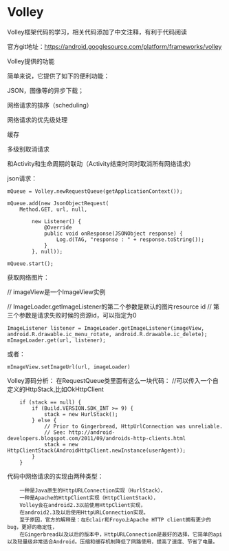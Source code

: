 Volley
======
Volley框架代码的学习，相关代码添加了中文注释，有利于代码阅读

官方git地址：https://android.googlesource.com/platform/frameworks/volley 

Volley提供的功能

简单来说，它提供了如下的便利功能：

JSON，图像等的异步下载；

网络请求的排序（scheduling）

网络请求的优先级处理

缓存

多级别取消请求

和Activity和生命周期的联动（Activity结束时同时取消所有网络请求）

json请求：

    mQueue = Volley.newRequestQueue(getApplicationContext());

    mQueue.add(new JsonObjectRequest(
        Method.GET, url, null,

            new Listener() {
                @Override
                public void onResponse(JSONObject response) {
                    Log.d(TAG, "response : " + response.toString());
                }
            }, null));
            
    mQueue.start();    

获取网络图片：

// imageView是一个ImageView实例

// ImageLoader.getImageListener的第二个参数是默认的图片resource id
// 第三个参数是请求失败时候的资源id，可以指定为0

    ImageListener listener = ImageLoader.getImageListener(imageView,
    android.R.drawable.ic_menu_rotate, android.R.drawable.ic_delete);
    mImageLoader.get(url, listener);


或者：

    mImageView.setImageUrl(url, imageLoader)

Volley源码分析：
在RequestQueue类里面有这么一块代码：
  //可以传入一个自定义的HttpStack,比如OkHttpClient
  
        if (stack == null) {
            if (Build.VERSION.SDK_INT >= 9) {
                stack = new HurlStack();
            } else {
                // Prior to Gingerbread, HttpUrlConnection was unreliable.
                // See: http://android-developers.blogspot.com/2011/09/androids-http-clients.html
                stack = new HttpClientStack(AndroidHttpClient.newInstance(userAgent));
            }
        }
        
代码中网络请求的实现由两种类型：

        一种是Java原生的HttpURLConnection实现（HurlStack），
        一种是Apache的HttpClient实现（HttpClientStack），
        Volley会在android2.3以前使用HttpClient实现，
        在android2.3及以后使用HttpURLConnection实现，
        至于原因，官方的解释是：在Eclair和Froyo上Apache HTTP client拥有更少的bug，更好的稳定性，
        在Gingerbread以及以后的版本中，HttpURLConnection是最好的选择，它简单的api以及轻量级非常适合Android。压缩和缓存机制降低了网路使用，提高了速度、节省了电量。

